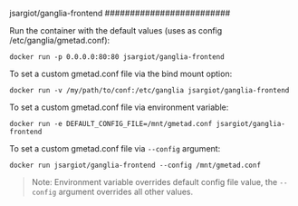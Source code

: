 jsargiot/ganglia-frontend
#########################

Run the container with the default values (uses as config /etc/ganglia/gmetad.conf):

    docker run -p 0.0.0.0:80:80 jsargiot/ganglia-frontend

To set a custom gmetad.conf file via the bind mount option:

    docker run -v /my/path/to/conf:/etc/ganglia jsargiot/ganglia-frontend

To set a custom gmetad.conf file via environment variable:

    docker run -e DEFAULT_CONFIG_FILE=/mnt/gmetad.conf jsargiot/ganglia-frontend

To set a custom gmetad.conf file via `--config` argument:

    docker run jsargiot/ganglia-frontend --config /mnt/gmetad.conf

> Note: Environment variable overrides default config file value, the `--config` argument overrides all other values.
